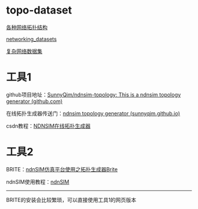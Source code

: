 # topo-dataset

[各种网络拓扑结构](https://topology-zoo.org/dataset.html)

[networking_datasets](https://gist.github.com/stefanbschneider/96602bb3c8b256b90058d59f337a0e59)

[复杂网络数据集](https://blog.csdn.net/qq_28298991/article/details/80042043?spm=1001.2101.3001.6650.3&utm_medium=distribute.pc_relevant.none-task-blog-2%7Edefault%7EESLANDING%7Edefault-3-80042043-blog-102473535.235%5Ev27%5Epc_relevant_landingrelevant&depth_1-utm_source=distribute.pc_relevant.none-task-blog-2%7Edefault%7EESLANDING%7Edefault-3-80042043-blog-102473535.235%5Ev27%5Epc_relevant_landingrelevant&utm_relevant_index=6)

# 工具1

github项目地址：[SunnyQjm/ndnsim-topology: This is a ndnsim topology generator (github.com)](https://github.com/SunnyQjm/ndnsim-topology)

在线拓扑生成器传送门：[ndnsim topology generator (sunnyqjm.github.io)](https://sunnyqjm.github.io/ndnsim-topology/)

csdn教程：[NDNSIM在线拓扑生成器](https://blog.csdn.net/qq_33215972/article/details/124445397)

# 工具2

BRITE：[ndnSIM仿真平台使用之拓扑生成器Brite](https://kanyuanzhi.github.io/2020/03/30/ndnSIM%E4%BB%BF%E7%9C%9F%E5%B9%B3%E5%8F%B0%E4%BD%BF%E7%94%A8%E4%B9%8B%E6%8B%93%E6%89%91%E7%94%9F%E6%88%90%E5%99%A8Brite%E4%BB%8B%E7%BB%8D.html)

ndnSIM使用教程：[ndnSIM](https://kanyuanzhi.github.io/)

-----------------

BRITE的安装会比较繁琐，可以直接使用工具1的网页版本